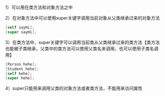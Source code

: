 1）可以用在类方法和对象方法之中

2）在对象方法中可以使用super关键字调用当前对象从父类继承过来的对象方法
```objectivec
[self sayHi];
[super sayHi];
```

3）在类方法中，super关键字可以调用当前类从父类继承过来的类方法【类方法也能被子类继承，父类中的类方法可以使用父类名来调用，也可以使用子类名调用】
```objectivec
[Person hehe];
[Student hehe];
[self hehe];
[super hehe];
```

4）super只能用来调用父类的对象方法或者类方法，不能用来访问属性